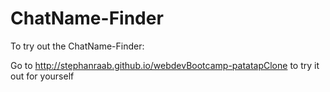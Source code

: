 # ChatName-Finder
To try out the ChatName-Finder:

Go to http://stephanraab.github.io/webdevBootcamp-patatapClone to try it out for yourself